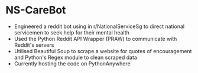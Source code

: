# NS-CareBot
- Engineered a reddit bot using in r/NationalServiceSg to direct national servicemen to seek help for their mental health
- Used the Python Reddit API Wrapper (PRAW) to communicate with Reddit's servers
- Utilised Beautiful Soup to scrape a website for quotes of encouragement and Python's Regex module to clean scraped data
- Currently hosting the code on PythonAnywhere 
